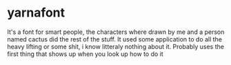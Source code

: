 # yarnafont
It's a font for smart people, the characters where drawn by me and a person named cactus did the rest of the stuff.
It used some application to do all the heavy lifting or some shit, i know litteraly nothing about it.
Probably uses the first thing that shows up when you look up how to do it
